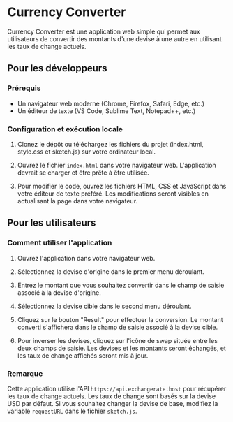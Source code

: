 # Currency Converter

Currency Converter est une application web simple qui permet aux utilisateurs de convertir des montants d'une devise à une autre en utilisant les taux de change actuels.

## Pour les développeurs

### Prérequis

- Un navigateur web moderne (Chrome, Firefox, Safari, Edge, etc.)
- Un éditeur de texte (VS Code, Sublime Text, Notepad++, etc.)

### Configuration et exécution locale

1. Clonez le dépôt ou téléchargez les fichiers du projet (index.html, style.css et sketch.js) sur votre ordinateur local.

2. Ouvrez le fichier `index.html` dans votre navigateur web. L'application devrait se charger et être prête à être utilisée.

3. Pour modifier le code, ouvrez les fichiers HTML, CSS et JavaScript dans votre éditeur de texte préféré. Les modifications seront visibles en actualisant la page dans votre navigateur.

## Pour les utilisateurs

### Comment utiliser l'application

1. Ouvrez l'application dans votre navigateur web.

2. Sélectionnez la devise d'origine dans le premier menu déroulant.

3. Entrez le montant que vous souhaitez convertir dans le champ de saisie associé à la devise d'origine.

4. Sélectionnez la devise cible dans le second menu déroulant.

5. Cliquez sur le bouton "Result" pour effectuer la conversion. Le montant converti s'affichera dans le champ de saisie associé à la devise cible.

6. Pour inverser les devises, cliquez sur l'icône de swap située entre les deux champs de saisie. Les devises et les montants seront échangés, et les taux de change affichés seront mis à jour.

### Remarque

Cette application utilise l'API `https://api.exchangerate.host` pour récupérer les taux de change actuels. Les taux de change sont basés sur la devise USD par défaut. Si vous souhaitez changer la devise de base, modifiez la variable `requestURL` dans le fichier `sketch.js`.
